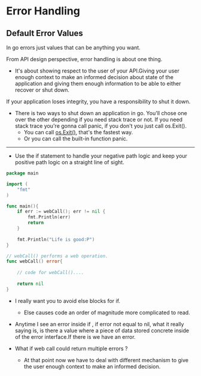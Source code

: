 # Error Handling

## Default Error Values

In go errors just values that can be anything you want.

From API design perspective, error handling is about one thing.
    
* It's about showing respect to the user of your API.Giving your user enough context to make an informed decision about state of the application and giving them enough information to be able to either recover or shut down.
    
If your application loses integrity, you have a responsibility to shut it down.

* There is two ways to shut down an application in go. You'll chose one over the other depending if you need stack trace or not. If you need stack trace you're gonna call panic, if you don't you just call os.Exit().
    * You can call [os.Exit()](https://golang.org/pkg/os/#Exit), that's the fastest way.
    * Or you can call the built-in function panic.
---

* Use the if statement to handle your negative path logic and keep your positive path logic on a straight line of sight.

```go
package main

import (
	"fmt"
)

func main(){
    if err := webCall(); err != nil {
    	fmt.Println(err)
    	return
    }	
    
    fmt.Println("Life is good:P")
}

// webCall() performs a web operation.
func webCall() error{
	
	// code for webCall()....
	
	return nil
}
```     

* I really want you to avoid else blocks for if.
    * Else causes code an order of magnitude more complicated to read.

* Anytime I see an error inside if , if error  not equal to nil, what it really saying is, is there a value where a piece of data stored concrete inside of the error interface.If there is we have an error.     
* What if web call could return multiple errors ? 
    * At that point now we have to deal with different mechanism to give the user enough context to make an informed decision.


